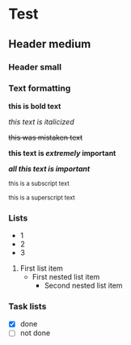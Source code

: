 # Test
## Header medium
### Header small

### Text formatting

**this is bold text**

*this text is italicized*

~~this was mistaken text~~

**this text is _extremely_ important**

***all this text is important***

<sub>this is a subscript text</sub>

<sup>this is a superscript text</sup>


### Lists
* 1
* 2
* 3

1. First list item
   - First nested list item
     - Second nested list item


### Task lists
- [x] done
- [ ] not done
